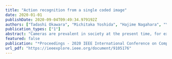 ```yaml
---
title: "Action recognition from a single coded image"
date: 2020-01-01
publishDate: 2020-09-04T09:49:34.979192Z
authors: ["Tadashi Okawara", "Michitaka Yoshida", "Hajime Nagahara", "Yasushi Yagi"]
publication_types: ["1"]
abstract: "Cameras are prevalent in society at the present time, for example, surveillance cameras, and smartphones equipped with cameras and smart speakers. There is an increasing demand to analyze human actions from these cameras to detect unusual behavior or within a man-machine interface for Internet of Things (IoT) devices. For a camera, there is a trade-off between spatial resolution and frame rate. A feasible approach to overcome this trade-off is compressive video sensing. Compressive video sensing uses random coded exposure and reconstructs higher than read out of sensor frame rate video from a single coded image. It is possible to recognize an action in a scene from a single coded image because the image contains multiple temporal information for reconstructing a video. In this paper, we propose reconstruction-free action recognition from a single coded exposure image. We also proposed deep sensing framework which models camera sensing and classification models into convolutional neural network (CNN) and jointly optimize the coded exposure and classification model simultaneously. We demonstrated that the proposed method can recognize human actions from only a single coded image. We also compared it with competitive inputs, such as low-resolution video with a high frame rate and high-resolution video with a single frame in simulation and real experiments."
featured: false
publication: "*Proceedings - 2020 IEEE International Conference on Computational Photography (ICCP)*"
url_pdf: "https://ieeexplore.ieee.org/document/9105176"
---
```


